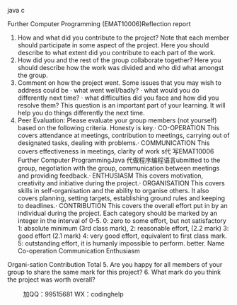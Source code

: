 java c

Further Computer Programming
(EMAT10006)Reflection report
1. How and what did you contribute to the project?
Note that each member should participate in some aspect of the project. Here you should describe to what extent did you contribute to each part of the work.
2. How did you and the rest of the group collaborate together?
Here you should describe how the work was divided and who did what amongst the group.
3. Comment on how the project went.
Some issues that you may wish to address could be
· what went well/badly?
· what would you do differently next time?
· what difficulties did you face and how did you resolve them?
This question is an important part of your learning. It will help you do things differently the next time.
4. Peer Evaluation:
Please evaluate your group members (not yourself) based on the following criteria. Honesty is key.· CO-OPERATION This covers attendance at meetings, contribution to meetings, carrying out of designated tasks, dealing with problems.· COMMUNICATION This covers effectiveness in meetings, clarity of work s代 写EMAT10006 Further Computer ProgrammingJava
代做程序编程语言ubmitted to the group, negotiation with the group, communication between meetings and providing feedback.· ENTHUSIASM This covers motivation, creativity and initiative during the project.· ORGANISATION This covers skills in self-organisation and the ability to organise others. It also covers planning, setting targets, establishing ground rules and keeping to deadlines.· CONTRIBUTION This covers the overall effort put in by an individual during the project.
Each category should be marked by an integer in the interval of 0-5. 0: zero to some effort, but not satisfactory 1: absolute minimum (3rd class mark), 2: reasonable effort,
(2.2 mark) 3: good effort (2.1 mark) 4: very good effort, equivalent to first class mark. 5: outstanding effort, it is humanly impossible to perform. better.
Name
Co-operation
Communication
Enthusiasm

Organi-sation
Contribution
Total
5. Are you happy for all members of your group to share the same mark for this project?
6. What mark do you think the project was worth overall?




         
加QQ：99515681  WX：codinghelp
